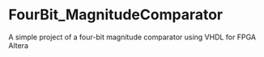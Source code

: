 # FourBit_MagnitudeComparator
A simple project of a four-bit magnitude comparator using VHDL for FPGA Altera
